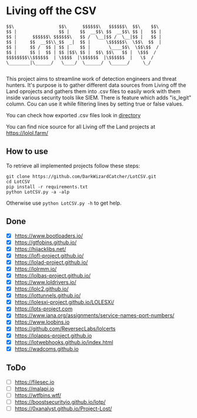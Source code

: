 # Living off the CSV

```
$$\                 $$\      $$$$$$\   $$$$$$\  $$\    $$\ 
$$ |                $$ |    $$  __$$\ $$  __$$\ $$ |   $$ |
$$ |      $$$$$$\ $$$$$$\   $$ /  \__|$$ /  \__|$$ |   $$ |
$$ |     $$  __$$\\_$$  _|  $$ |      \$$$$$$\  \$$\  $$  |
$$ |     $$ /  $$ | $$ |    $$ |       \____$$\  \$$\$$  / 
$$ |     $$ |  $$ | $$ |$$\ $$ |  $$\ $$\   $$ |  \$$$  /  
$$$$$$$$\\$$$$$$  | \$$$$  |\$$$$$$  |\$$$$$$  |   \$  /   
\________|\______/   \____/  \______/  \______/     \_/    
                                                           
```

This project aims to streamline work of detection engineers and threat hunters. It's purpose is to gather different data sources from Living off the Land oprojects and gathers them into .csv files to easily work with them inside various security tools like SIEM. There is feature which adds "is_legit" column. Cou can use it while filtering lines by setting true or false values. 

You can check how exported .csv files look in [directory](https://github.com/DarkWizardCatcher/LotCSV/tree/main/export)

You can find nice source for all Living off the Land projects at https://lolol.farm/

## How to use

To retrieve all implemented projects follow these steps: 

```
git clone https://github.com/DarkWizardCatcher/LotCSV.git
cd LotCSV
pip install -r requirements.txt
python LotCSV.py -a -alp
```

Otherwise use `python LotCSV.py -h` to get help.

## Done
- [x] https://www.bootloaders.io/
- [x] https://gtfobins.github.io/
- [x] https://hijacklibs.net/
- [x] https://lofl-project.github.io/
- [x] https://lolad-project.github.io/
- [x] https://lolrmm.io/
- [x] https://lolbas-project.github.io/
- [x] https://www.loldrivers.io/
- [x] https://lolc2.github.io/
- [x] https://lottunnels.github.io/
- [x] https://lolesxi-project.github.io/LOLESXi/
- [x] https://lots-project.com
- [x] https://www.iana.org/assignments/service-names-port-numbers/
- [x] https://www.loobins.io
- [x] https://github.com/ReversecLabs/lolcerts
- [x] https://lolapps-project.github.io
- [x] https://lotwebhooks.github.io/index.html
- [x] https://wadcoms.github.io

## ToDo
- [ ] https://filesec.io
- [ ] https://malapi.io
- [ ] https://wtfbins.wtf/
- [ ] https://boostsecurityio.github.io/lotp/
- [ ] https://0xanalyst.github.io/Project-Lost/
